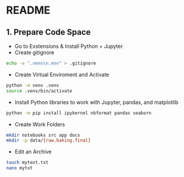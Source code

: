 # README
## 1. Prepare Code Space
- Go to Exstensions & Install Python + Jupyter
- Create gitignore
```bash
echo -e ".venv\n.env" > .gitignore
```
- Create Virtual Enviroment and Activate
```bash
python -m venv .venv
source .venv/bin/activate
```
- Install Python libraries to work with Jupyter, pandas, and matplotlib
```bash
python -m pip install ipykernel nbformat pandas seaborn
```
- Create Work Folders
```bash
mkdir notebooks src app docs
mkdir -p data/{raw,baking,final}
```
- Edit an Archive
```bash
touch mytext.txt
nano mytxt
```
